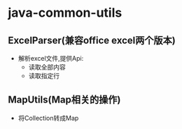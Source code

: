 # java-common-utils
## ExcelParser(兼容office excel两个版本)
* 解析excel文件,提供Api:
  * 读取全部内容
  * 读取指定行
  
## MapUtils(Map相关的操作)
* 将Collection转成Map